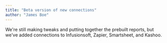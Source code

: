 ```yaml
---
title: "Beta version of new connections"
author: "James Boe"
---
```

We're still making tweaks and putting together the prebuilt reports, but we've added connections to Infusionsoft, Zapier, Smartsheet, and Kashoo.<!--more-->